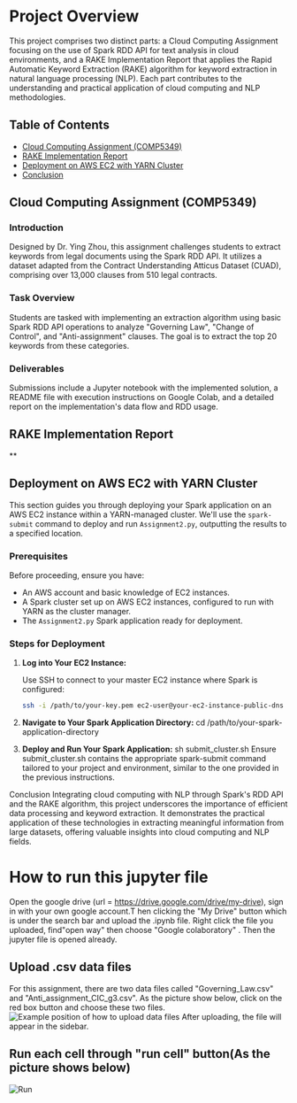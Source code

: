 # Project Overview

This project comprises two distinct parts: a Cloud Computing Assignment focusing on the use of Spark RDD API for text analysis in cloud environments, and a RAKE Implementation Report that applies the Rapid Automatic Keyword Extraction (RAKE) algorithm for keyword extraction in natural language processing (NLP). Each part contributes to the understanding and practical application of cloud computing and NLP methodologies.

## Table of Contents

- [Cloud Computing Assignment (COMP5349)](#cloud-computing-assignment-comp5349)
- [RAKE Implementation Report](#rake-implementation-report)
- [Deployment on AWS EC2 with YARN Cluster](#deployment-on-aws-ec2-with-yarn-cluster)
- [Conclusion](#conclusion)

## Cloud Computing Assignment (COMP5349)

### Introduction

Designed by Dr. Ying Zhou, this assignment challenges students to extract keywords from legal documents using the Spark RDD API. It utilizes a dataset adapted from the Contract Understanding Atticus Dataset (CUAD), comprising over 13,000 clauses from 510 legal contracts.

### Task Overview

Students are tasked with implementing an extraction algorithm using basic Spark RDD API operations to analyze "Governing Law", "Change of Control", and "Anti-assignment" clauses. The goal is to extract the top 20 keywords from these categories.

### Deliverables

Submissions include a Jupyter notebook with the implemented solution, a README file with execution instructions on Google Colab, and a detailed report on the implementation's data flow and RDD usage.

## RAKE Implementation Report

**

## Deployment on AWS EC2 with YARN Cluster

This section guides you through deploying your Spark application on an AWS EC2 instance within a YARN-managed cluster. We'll use the `spark-submit` command to deploy and run `Assignment2.py`, outputting the results to a specified location.

### Prerequisites

Before proceeding, ensure you have:

- An AWS account and basic knowledge of EC2 instances.
- A Spark cluster set up on AWS EC2 instances, configured to run with YARN as the cluster manager.
- The `Assignment2.py` Spark application ready for deployment.

### Steps for Deployment

1. **Log into Your EC2 Instance:**

   
   Use SSH to connect to your master EC2 instance where Spark is configured:

   ```bash
   ssh -i /path/to/your-key.pem ec2-user@your-ec2-instance-public-dns
   
2. **Navigate to Your Spark Application Directory:**
cd /path/to/your-spark-application-directory
3. **Deploy and Run Your Spark Application:**
sh submit_cluster.sh
Ensure submit_cluster.sh contains the appropriate spark-submit command tailored to your project and environment, similar to the one provided in the previous instructions.

Conclusion
Integrating cloud computing with NLP through Spark's RDD API and the RAKE algorithm, this project underscores the importance of efficient data processing and keyword extraction. It demonstrates the practical application of these technologies in extracting meaningful information from large datasets, offering valuable insights into cloud computing and NLP fields.



# How to run this jupyter file

Open the google drive (url = https://drive.google.com/drive/my-drive), sign in with your own google account.T hen clicking the "My Drive" button which is under the search bar and upload the .ipynb file. Right click the file you uploaded, find"open way" then choose "Google colaboratory" . Then the jupyter file is opened already.

## Upload .csv data files

For this assignment, there are two data files called "Governing_Law.csv" and "Anti_assignment_CIC_g3.csv". As the picture show below, click on the red box button and choose these two files. ![Example position of how to upload data files](fileUpload.png)
After uploading, the file will appear in the sidebar.

## Run each cell through "run cell" button(As the picture shows below)

![Run](run.png)


